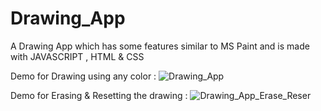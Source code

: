 # Drawing_App
A Drawing App which has some features similar to MS Paint and is made with JAVASCRIPT , HTML &amp; CSS

Demo for Drawing using any color :
![Drawing_App](https://user-images.githubusercontent.com/66235628/83590502-889c7b00-a573-11ea-991f-0ee49d60a22b.gif)

Demo for Erasing & Resetting the drawing  :
![Drawing_App_Erase_Reser](https://user-images.githubusercontent.com/66235628/83590506-8afed500-a573-11ea-9308-546d05e129c7.gif)

